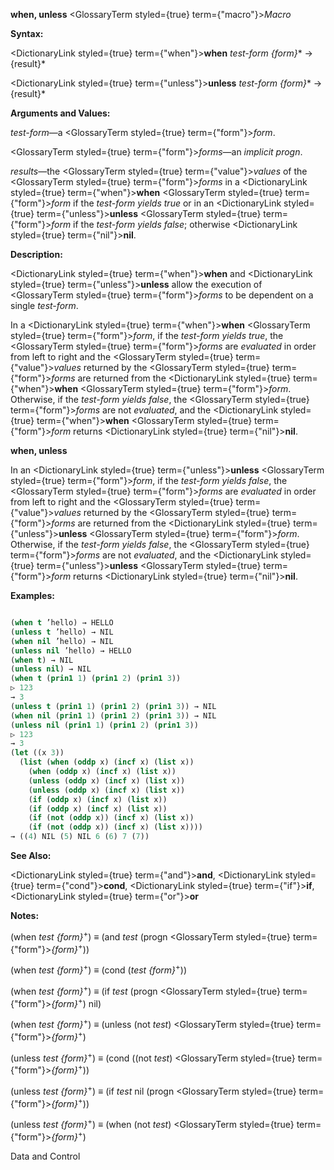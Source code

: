 **when, unless** <GlossaryTerm styled={true} term={"macro"}><i>Macro</i></GlossaryTerm> 



**Syntax:** 



<DictionaryLink styled={true} term={"when"}><b>when</b></DictionaryLink> *test-form \{form\}*\* → \{result\}\* 



<DictionaryLink styled={true} term={"unless"}><b>unless</b></DictionaryLink> *test-form \{form\}*\* → \{result\}\* 



**Arguments and Values:** 



*test-form*—a <GlossaryTerm styled={true} term={"form"}><i>form</i></GlossaryTerm>. 



<GlossaryTerm styled={true} term={"form"}><i>forms</i></GlossaryTerm>—an *implicit progn*. 



*results*—the <GlossaryTerm styled={true} term={"value"}><i>values</i></GlossaryTerm> of the <GlossaryTerm styled={true} term={"form"}><i>forms</i></GlossaryTerm> in a <DictionaryLink styled={true} term={"when"}><b>when</b></DictionaryLink> <GlossaryTerm styled={true} term={"form"}><i>form</i></GlossaryTerm> if the *test-form yields true* or in an <DictionaryLink styled={true} term={"unless"}><b>unless</b></DictionaryLink> <GlossaryTerm styled={true} term={"form"}><i>form</i></GlossaryTerm> if the *test-form yields false*; otherwise <DictionaryLink styled={true} term={"nil"}><b>nil</b></DictionaryLink>. 



**Description:** 



<DictionaryLink styled={true} term={"when"}><b>when</b></DictionaryLink> and <DictionaryLink styled={true} term={"unless"}><b>unless</b></DictionaryLink> allow the execution of <GlossaryTerm styled={true} term={"form"}><i>forms</i></GlossaryTerm> to be dependent on a single *test-form*. 



In a <DictionaryLink styled={true} term={"when"}><b>when</b></DictionaryLink> <GlossaryTerm styled={true} term={"form"}><i>form</i></GlossaryTerm>, if the *test-form yields true*, the <GlossaryTerm styled={true} term={"form"}><i>forms</i></GlossaryTerm> are *evaluated* in order from left to right and the <GlossaryTerm styled={true} term={"value"}><i>values</i></GlossaryTerm> returned by the <GlossaryTerm styled={true} term={"form"}><i>forms</i></GlossaryTerm> are returned from the <DictionaryLink styled={true} term={"when"}><b>when</b></DictionaryLink> <GlossaryTerm styled={true} term={"form"}><i>form</i></GlossaryTerm>. Otherwise, if the *test-form yields false*, the <GlossaryTerm styled={true} term={"form"}><i>forms</i></GlossaryTerm> are not *evaluated*, and the <DictionaryLink styled={true} term={"when"}><b>when</b></DictionaryLink> <GlossaryTerm styled={true} term={"form"}><i>form</i></GlossaryTerm> returns <DictionaryLink styled={true} term={"nil"}><b>nil</b></DictionaryLink>. 















**when, unless** 



In an <DictionaryLink styled={true} term={"unless"}><b>unless</b></DictionaryLink> <GlossaryTerm styled={true} term={"form"}><i>form</i></GlossaryTerm>, if the *test-form yields false*, the <GlossaryTerm styled={true} term={"form"}><i>forms</i></GlossaryTerm> are *evaluated* in order from left to right and the <GlossaryTerm styled={true} term={"value"}><i>values</i></GlossaryTerm> returned by the <GlossaryTerm styled={true} term={"form"}><i>forms</i></GlossaryTerm> are returned from the <DictionaryLink styled={true} term={"unless"}><b>unless</b></DictionaryLink> <GlossaryTerm styled={true} term={"form"}><i>form</i></GlossaryTerm>. Otherwise, if the *test-form yields false*, the <GlossaryTerm styled={true} term={"form"}><i>forms</i></GlossaryTerm> are not *evaluated*, and the <DictionaryLink styled={true} term={"unless"}><b>unless</b></DictionaryLink> <GlossaryTerm styled={true} term={"form"}><i>form</i></GlossaryTerm> returns <DictionaryLink styled={true} term={"nil"}><b>nil</b></DictionaryLink>. 



**Examples:**
```lisp

(when t ’hello) → HELLO 
(unless t ’hello) → NIL 
(when nil ’hello) → NIL 
(unless nil ’hello) → HELLO 
(when t) → NIL 
(unless nil) → NIL 
(when t (prin1 1) (prin1 2) (prin1 3)) 
▷ 123 
→ 3 
(unless t (prin1 1) (prin1 2) (prin1 3)) → NIL 
(when nil (prin1 1) (prin1 2) (prin1 3)) → NIL 
(unless nil (prin1 1) (prin1 2) (prin1 3)) 
▷ 123 
→ 3 
(let ((x 3)) 
  (list (when (oddp x) (incf x) (list x)) 
	(when (oddp x) (incf x) (list x)) 
	(unless (oddp x) (incf x) (list x)) 
	(unless (oddp x) (incf x) (list x)) 
	(if (oddp x) (incf x) (list x)) 
	(if (oddp x) (incf x) (list x)) 
	(if (not (oddp x)) (incf x) (list x)) 
	(if (not (oddp x)) (incf x) (list x)))) 
→ ((4) NIL (5) NIL 6 (6) 7 (7)) 

```
**See Also:** 



<DictionaryLink styled={true} term={"and"}><b>and</b></DictionaryLink>, <DictionaryLink styled={true} term={"cond"}><b>cond</b></DictionaryLink>, <DictionaryLink styled={true} term={"if"}><b>if</b></DictionaryLink>, <DictionaryLink styled={true} term={"or"}><b>or</b></DictionaryLink> 



**Notes:** 



(when *test \{form\}*<sup>+</sup>) *≡* (and *test* (progn <GlossaryTerm styled={true} term={"form"}><i>\{form\}</i></GlossaryTerm><sup>+</sup>)) 



(when *test \{form\}*<sup>+</sup>) *≡* (cond (*test \{form\}*<sup>+</sup>)) 



(when *test \{form\}*<sup>+</sup>) *≡* (if *test* (progn <GlossaryTerm styled={true} term={"form"}><i>\{form\}</i></GlossaryTerm><sup>+</sup>) nil) 



(when *test \{form\}*<sup>+</sup>) *≡* (unless (not *test*) <GlossaryTerm styled={true} term={"form"}><i>\{form\}</i></GlossaryTerm><sup>+</sup>) 



(unless *test \{form\}*<sup>+</sup>) *≡* (cond ((not *test*) <GlossaryTerm styled={true} term={"form"}><i>\{form\}</i></GlossaryTerm><sup>+</sup>)) 



(unless *test \{form\}*<sup>+</sup>) *≡* (if *test* nil (progn <GlossaryTerm styled={true} term={"form"}><i>\{form\}</i></GlossaryTerm><sup>+</sup>)) 



(unless *test \{form\}*<sup>+</sup>) *≡* (when (not *test*) <GlossaryTerm styled={true} term={"form"}><i>\{form\}</i></GlossaryTerm><sup>+</sup>) 



Data and Control 











